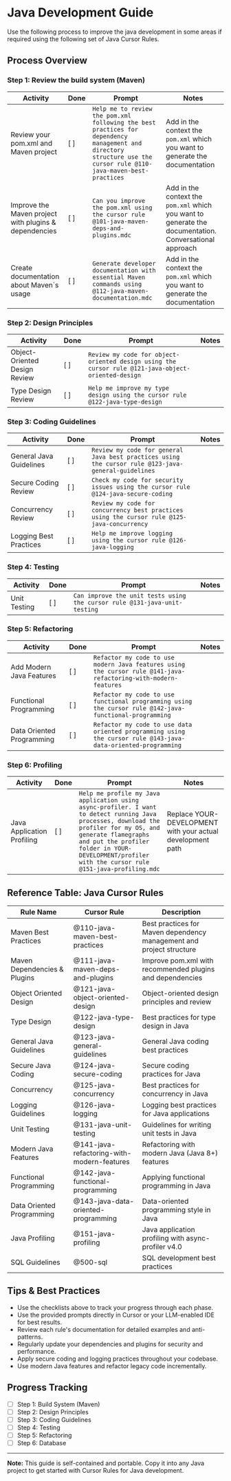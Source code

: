 # Java Development Guide

Use the following process to improve the java development in some areas if required using the following set of Java Cursor Rules.

## Process Overview

### Step 1: Review the build system (Maven)

| Activity | Done | Prompt | Notes |
|----------|------|--------|-------|
| Review your pom.xml and Maven project | [ ] | `Help me to review the pom.xml  following the best practices for dependency management and directory structure use the cursor rule @110-java-maven-best-practices` | Add in the context the `pom.xml` which you want to generate the documentation |
| Improve the Maven project with plugins & dependencies | [ ] | `Can you improve the pom.xml using the cursor rule @101-java-maven-deps-and-plugins.mdc` | Add in the context the `pom.xml` which you want to generate the documentation. Conversational approach |
| Create documentation about Maven`s usage | [ ] | `Generate developer documentation with essential Maven commands using @112-java-maven-documentation.mdc` | Add in the context the `pom.xml` which you want to generate the documentation |

### Step 2: Design Principles

| Activity | Done | Prompt | Notes |
|----------|------|--------|-------|
| Object-Oriented Design Review | [ ] | `Review my code for object-oriented design using the cursor rule @121-java-object-oriented-design` | |
| Type Design Review | [ ] | `Help me improve my type design using the cursor rule @122-java-type-design` | |

### Step 3: Coding Guidelines

| Activity | Done | Prompt | Notes |
|----------|------|--------|-------|
| General Java Guidelines | [ ] | `Review my code for general Java best practices using the cursor rule @123-java-general-guidelines` | |
| Secure Coding Review | [ ] | `Check my code for security issues using the cursor rule @124-java-secure-coding` | |
| Concurrency Review | [ ] | `Review my code for concurrency best practices using the cursor rule @125-java-concurrency` | |
| Logging Best Practices | [ ] | `Help me improve logging using the cursor rule @126-java-logging` | |

### Step 4: Testing

| Activity | Done | Prompt | Notes |
|----------|------|--------|-------|
| Unit Testing | [ ] | `Can improve the unit tests using the cursor rule @131-java-unit-testing` | |

### Step 5: Refactoring

| Activity | Done | Prompt | Notes |
|----------|------|--------|-------|
| Add Modern Java Features | [ ] | `Refactor my code to use modern Java features using the cursor rule @141-java-refactoring-with-modern-features` | |
| Functional Programming | [ ] | `Refactor my code to use functional programming using the cursor rule @142-java-functional-programming` | |
| Data Oriented Programming | [ ] | `Refactor my code to use data oriented programming using the cursor rule @143-java-data-oriented-programming` | |

### Step 6: Profiling

| Activity | Done | Prompt | Notes |
|----------|------|--------|-------|
| Java Application Profiling | [ ] | `Help me profile my Java application using async-profiler. I want to detect running Java processes, download the profiler for my OS, and generate flamegraphs and put the profiler folder in YOUR-DEVELOPMENT/profiler with the cursor rule @151-java-profiling.mdc` | Replace YOUR-DEVELOPMENT with your actual development path |

## Reference Table: Java Cursor Rules

| Rule Name | Cursor Rule | Description |
|-----------|-------------|-------------|
| Maven Best Practices | @110-java-maven-best-practices | Best practices for Maven dependency management and project structure |
| Maven Dependencies & Plugins | @111-java-maven-deps-and-plugins | Improve pom.xml with recommended plugins and dependencies |
| Object Oriented Design | @121-java-object-oriented-design | Object-oriented design principles and review |
| Type Design | @122-java-type-design | Best practices for type design in Java |
| General Java Guidelines | @123-java-general-guidelines | General Java coding best practices |
| Secure Java Coding | @124-java-secure-coding | Secure coding practices for Java |
| Concurrency | @125-java-concurrency | Best practices for concurrency in Java |
| Logging Guidelines | @126-java-logging | Logging best practices for Java applications |
| Unit Testing | @131-java-unit-testing | Guidelines for writing unit tests in Java |
| Modern Java Features | @141-java-refactoring-with-modern-features | Refactoring with modern Java (Java 8+) features |
| Functional Programming | @142-java-functional-programming | Applying functional programming in Java |
| Data Oriented Programming | @143-java-data-oriented-programming | Data-oriented programming style in Java |
| Java Profiling | @151-java-profiling | Java application profiling with async-profiler v4.0 |
| SQL Guidelines | @500-sql | SQL development best practices |

## Tips & Best Practices

- Use the checklists above to track your progress through each phase.
- Use the provided prompts directly in Cursor or your LLM-enabled IDE for best results.
- Review each rule's documentation for detailed examples and anti-patterns.
- Regularly update your dependencies and plugins for security and performance.
- Apply secure coding and logging practices throughout your codebase.
- Use modern Java features and refactor legacy code incrementally.

## Progress Tracking

- [ ] Step 1: Build System (Maven)
- [ ] Step 2: Design Principles
- [ ] Step 3: Coding Guidelines
- [ ] Step 4: Testing
- [ ] Step 5: Refactoring
- [ ] Step 6: Database

---

**Note:** This guide is self-contained and portable. Copy it into any Java project to get started with Cursor Rules for Java development. 